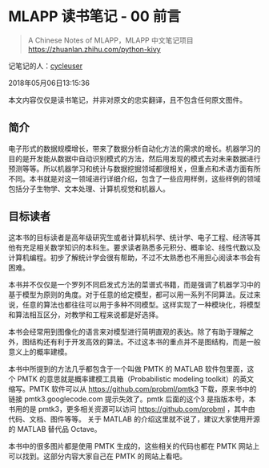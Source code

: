 # MLAPP 读书笔记 - 00 前言

> A Chinese Notes of MLAPP，MLAPP 中文笔记项目
> https://zhuanlan.zhihu.com/python-kivy

记笔记的人：[cycleuser](https://www.zhihu.com/people/cycleuser/activities)

2018年05月06日13:15:36

本文内容仅仅是读书笔记，并非对原文的忠实翻译，且不包含任何原文图件。


## 简介
电子形式的数据规模增长，带来了数据分析自动化方法的需求的增长。机器学习的目的是开发能从数据中自动识别模式的方法，然后用发现的模式去对未来数据进行预测等等。所以机器学习和统计与数据挖掘领域都很相关，但重点和术语方面有所不同。本书就是对这一领域进行详细介绍，包含了一些应用样例，这些样例的领域包括分子生物学、文本处理、计算机视觉和机器人。

## 目标读者

这本书的目标读者是高年级研究生或者计算机科学、统计学、电子工程、经济等其他有充足相关数学知识的本科生。要求读者熟悉多元积分、概率论、线性代数以及计算机编程。初步了解统计学会很有帮助，不过不太熟悉也不用担心阅读本书会有困难。


本书并不仅仅是一个罗列不同启发式方法的菜谱式书籍，而是强调了机器学习中的基于模型为原则的角度。对于任意的给定模型，都可以用一系列不同算法。反过来说，任意的算法也都往往可以用于多种不同模型。这样实现了一种模块化，将模型和算法相互区分，对教学和工程来说都是好选择。

本书会经常用到图像化的语言来对模型进行简明直观的表达。除了有助于理解之外，图结构还有利于开发高效的算法。不过这本书的重点并不是图结构，而是一般意义上的概率建模。

本书中所提到的方法几乎都包含于一个叫做 PMTK 的 MATLAB 软件包里面，这个 PMTK 的意思就是概率建模工具箱（Probabilistic modeling toolkit）的英文缩写。PMTK 软件可以从 https://github.com/probml/pmtk3 下载，原来书中的链接 pmtk3.googlecode.com 提示失效了。pmtk 后面的这个3 是指版本号，本书用的是 pmtk3，更多相关资源可以访问 https://github.com/probml ，其中由代码、文档、图件等等。
关于 MATLAB 的介绍这里就不说了，建议大家使用开源的 MATLAB 替代品 Octave。

本书中的很多图片都是使用 PMTK 生成的，这些相关的代码也都在 PMTK 网站上可以找到。这部分内容大家自己在 PMTK 的网站上看吧。


